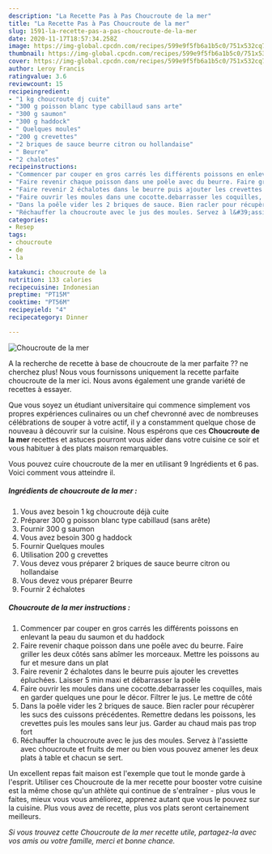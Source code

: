 ```yaml
---
description: "La Recette Pas à Pas Choucroute de la mer"
title: "La Recette Pas à Pas Choucroute de la mer"
slug: 1591-la-recette-pas-a-pas-choucroute-de-la-mer
date: 2020-11-17T18:57:34.258Z
image: https://img-global.cpcdn.com/recipes/599e9f5fb6a1b5c0/751x532cq70/choucroute-de-la-mer-photo-principale-de-la-recette.jpg
thumbnail: https://img-global.cpcdn.com/recipes/599e9f5fb6a1b5c0/751x532cq70/choucroute-de-la-mer-photo-principale-de-la-recette.jpg
cover: https://img-global.cpcdn.com/recipes/599e9f5fb6a1b5c0/751x532cq70/choucroute-de-la-mer-photo-principale-de-la-recette.jpg
author: Leroy Francis
ratingvalue: 3.6
reviewcount: 15
recipeingredient:
- "1 kg choucroute dj cuite"
- "300 g poisson blanc type cabillaud sans arte"
- "300 g saumon"
- "300 g haddock"
- " Quelques moules"
- "200 g crevettes"
- "2 briques de sauce beurre citron ou hollandaise"
- " Beurre"
- "2 chalotes"
recipeinstructions:
- "Commencer par couper en gros carrés les différents poissons en enlevant la peau du saumon et du haddock"
- "Faire revenir chaque poisson dans une poêle avec du beurre. Faire griller les deux côtés sans abîmer les morceaux. Mettre les poissons au fur et mesure dans un plat"
- "Faire revenir 2 échalotes dans le beurre puis ajouter les crevettes épluchées. Laisser 5 min maxi et débarrasser la poêle"
- "Faire ouvrir les moules dans une cocotte.debarrasser les coquilles, mais en garder quelques une pour le décor. Filtrer le jus. Le mettre de côté"
- "Dans la poêle vider les 2 briques de sauce. Bien racler pour récupèrer les sucs des cuissons précédentes. Remettre dedans les poissons, les crevettes puis les moules sans leur jus. Garder au chaud mais pas trop fort"
- "Réchauffer la choucroute avec le jus des moules. Servez à l&#39;assiette avec choucroute et fruits de mer ou bien vous pouvez amener les deux plats à table et chacun se sert."
categories:
- Resep
tags:
- choucroute
- de
- la

katakunci: choucroute de la 
nutrition: 133 calories
recipecuisine: Indonesian
preptime: "PT15M"
cooktime: "PT56M"
recipeyield: "4"
recipecategory: Dinner

---
```



![Choucroute de la mer](https://img-global.cpcdn.com/recipes/599e9f5fb6a1b5c0/751x532cq70/choucroute-de-la-mer-photo-principale-de-la-recette.jpg)

A la recherche de recette à base de choucroute de la mer parfaite ?? ne cherchez plus! Nous vous fournissons uniquement la recette parfaite choucroute de la mer ici. Nous avons également une grande variété de recettes à essayer.

Que vous soyez un étudiant universitaire qui commence simplement vos propres expériences culinaires ou un chef chevronné avec de nombreuses célébrations de souper à votre actif, il y a constamment quelque chose de nouveau à découvrir sur la cuisine. Nous espérons que ces <strong> Choucroute de la mer </strong> recettes et astuces pourront vous aider dans votre cuisine ce soir et vous habituer à des plats maison remarquables.

<!--inarticleads1-->

Vous pouvez cuire choucroute de la mer en utilisant 9 Ingrédients et 6 pas. Voici comment vous atteindre il.

##### Ingrédients de choucroute de la mer :

1. Vous avez besoin 1 kg choucroute déjà cuite
1. Préparer 300 g poisson blanc type cabillaud (sans arête)
1. Fournir 300 g saumon
1. Vous avez besoin 300 g haddock
1. Fournir  Quelques moules
1. Utilisation 200 g crevettes
1. Vous devez vous préparer 2 briques de sauce beurre citron ou hollandaise
1. Vous devez vous préparer  Beurre
1. Fournir 2 échalotes




<!--inarticleads2-->

##### Choucroute de la mer instructions :

1. Commencer par couper en gros carrés les différents poissons en enlevant la peau du saumon et du haddock
1. Faire revenir chaque poisson dans une poêle avec du beurre. Faire griller les deux côtés sans abîmer les morceaux. Mettre les poissons au fur et mesure dans un plat
1. Faire revenir 2 échalotes dans le beurre puis ajouter les crevettes épluchées. Laisser 5 min maxi et débarrasser la poêle
1. Faire ouvrir les moules dans une cocotte.debarrasser les coquilles, mais en garder quelques une pour le décor. Filtrer le jus. Le mettre de côté
1. Dans la poêle vider les 2 briques de sauce. Bien racler pour récupèrer les sucs des cuissons précédentes. Remettre dedans les poissons, les crevettes puis les moules sans leur jus. Garder au chaud mais pas trop fort
1. Réchauffer la choucroute avec le jus des moules. Servez à l&#39;assiette avec choucroute et fruits de mer ou bien vous pouvez amener les deux plats à table et chacun se sert.




<!--inarticleads1-->

<p>
Un excellent repas fait maison est l'exemple que tout le monde garde à l'esprit. Utiliser ces Choucroute de la mer recette pour booster votre cuisine est la même chose qu'un athlète qui continue de s'entraîner - plus vous le faites, mieux vous vous améliorez, apprenez autant que vous le pouvez sur la cuisine. Plus vous avez de recette, plus vos plats seront certainement meilleurs.
</p>

<p>
<i>Si vous trouvez cette Choucroute de la mer recette utile, partagez-la avec vos amis ou votre famille, merci et bonne chance.</i>
</p>
